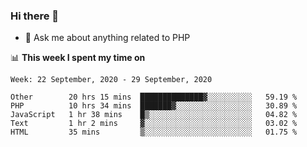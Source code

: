 ### Hi there 👋

<!--
**mustafaculban/mustafaculban** is a ✨ _special_ ✨ repository because its `README.md` (this file) appears on your GitHub profile.

Here are some ideas to get you started:

- 🌱 I’m currently learning ...
- 👯 I’m looking to collaborate on ...
- 🤔 I’m looking for help with ...
- 📫 How to reach me: ...
- 😄 Pronouns: ...
- ⚡ Fun fact: ...

-->
- 💬 Ask me about anything related to PHP


📊 **This week I spent my time on**
<!--START_SECTION:waka-->
```text
Week: 22 September, 2020 - 29 September, 2020

Other        20 hrs 15 mins  ██████████████▓░░░░░░░░░░   59.19 % 
PHP          10 hrs 34 mins  ███████▓░░░░░░░░░░░░░░░░░   30.89 % 
JavaScript   1 hr 38 mins    █▒░░░░░░░░░░░░░░░░░░░░░░░   04.82 % 
Text         1 hr 2 mins     ▓░░░░░░░░░░░░░░░░░░░░░░░░   03.02 % 
HTML         35 mins         ▒░░░░░░░░░░░░░░░░░░░░░░░░   01.75 % 
```
<!--END_SECTION:waka-->
